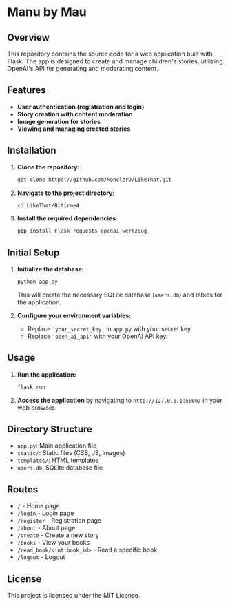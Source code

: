 # Manu by Mau

## Overview
This repository contains the source code for a web application built with Flask. The app is designed to create and manage children's stories, utilizing OpenAI's API for generating and moderating content.

## Features
- **User authentication (registration and login)**
- **Story creation with content moderation**
- **Image generation for stories**
- **Viewing and managing created stories**

## Installation
1. **Clone the repository:**
    ```sh
    git clone https://github.com/MonclerD/LikeThat.git
    ```
2. **Navigate to the project directory:**
    ```sh
    cd LikeThat/Bitirme4
    ```
3. **Install the required dependencies:**
    ```sh
    pip install Flask requests openai werkzeug
    ```

## Initial Setup
1. **Initialize the database:**
    ```sh
    python app.py
    ```
    This will create the necessary SQLite database (`users.db`) and tables for the application.

2. **Configure your environment variables:**
    - Replace `'your_secret_key'` in `app.py` with your secret key.
    - Replace `'open_ai_api'` with your OpenAI API key.

## Usage
1. **Run the application:**
    ```sh
    flask run
    ```
2. **Access the application** by navigating to `http://127.0.0.1:5000/` in your web browser.

## Directory Structure
- `app.py`: Main application file
- `static/`: Static files (CSS, JS, images)
- `templates/`: HTML templates
- `users.db`: SQLite database file

## Routes
- `/` - Home page
- `/login` - Login page
- `/register` - Registration page
- `/about` - About page
- `/create` - Create a new story
- `/books` - View your books
- `/read_book/<int:book_id>` - Read a specific book
- `/logout` - Logout

## License
This project is licensed under the MIT License.
